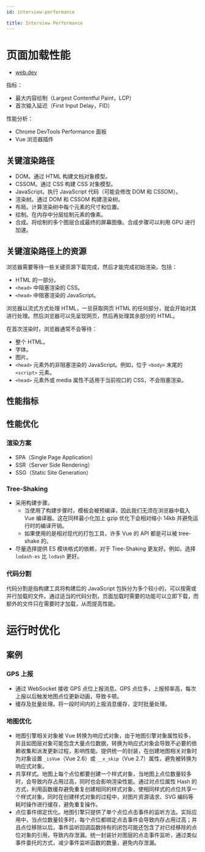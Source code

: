 ```yaml
---
id: interview-performance

title: Interview Performance
---
```


# 页面加载性能

- [web.dev](https://web.dev/)

指标：

- 最大内容绘制（Largest Contentful Paint，LCP）
- 首次输入延迟（First Input Delay，FID）

性能分析：

- Chrome DevTools Performance 面板
- Vue 浏览器插件

## 关键渲染路径

- DOM。通过 HTML 构建文档对象模型。
- CSSOM。通过 CSS 构建 CSS 对象模型。
- JavaScript。执行 JavaScript 代码（可能会修改 DOM 和 CSSOM）。
- 渲染树。通过 DOM 和 CSSOM 构建渲染树。
- 布局。计算渲染树中每个元素的尺寸和位置。
- 绘制。在内存中分层绘制元素的像素。
- 合成。将绘制的多个图层合成最终的屏幕图像。合成步骤可以利用 GPU 进行加速。

## 关键渲染路径上的资源

浏览器需要等待一些关键资源下载完成，然后才能完成初始渲染。包括：

- HTML 的一部分。
- `<head>` 中阻塞渲染的 CSS。
- `<head>` 中阻塞渲染的 JavaScript。

浏览器以流式方式处理 HTML，一旦获取网页 HTML 的任何部分，就会开始对其进行处理。然后浏览器可以先呈现网页，然后再处理其余部分的 HTML。

在首次渲染时，浏览器通常不会等待：

- 整个 HTML。
- 字体。
- 图片。
- `<head>` 元素外的非阻塞渲染的 JavaScript。例如，位于 `<body>` 末尾的 `<script>` 元素。
- `<head>` 元素外或 media 属性不适用于当前视口的 CSS，不会阻塞渲染。

## 性能指标

## 性能优化

### 渲染方案

- SPA（Single Page Application）
- SSR（Server Side Rendering）
- SSG（Static Site Generation）

### Tree-Shaking

- 采用构建步骤。
  - 当使用了构建步骤时，模板会被预编译，因此我们无须在浏览器中载入 Vue 编译器。这在同样最小化加上 gzip 优化下会相对缩小 14kb 并避免运行时的编译开销。
  - 如果使用的是相对现代的打包工具，许多 Vue 的 API 都是可以被 tree-shake 的。
- 尽量选择提供 ES 模块格式的依赖，对于 Tree-Shaking 更友好。例如，选择 `lodash-es` 比 `lodash` 更好。

### 代码分割

代码分割是指构建工具将构建后的 JavaScript 包拆分为多个较小的，可以按需或并行加载的文件。通过适当的代码分割，页面加载时需要的功能可以立即下载，而额外的文件只在需要时才加载，从而提高性能。

# 运行时优化

## 案例

### GPS 上报

- 通过 WebSocket 接收 GPS 点位上报消息。GPS 点位多，上报频率高，每次上报以后触发地图点位更新动画，导致卡顿。
- 缓存及批量处理。将一段时间内的上报消息缓存，定时批量处理。

### 地图优化

- 地图引擎相关对象被 Vue 转换为响应式对象，由于地图引擎对象属性较多，并且如图层对象可能包含大量点位数据，转换为响应式对象会导致不必要的依赖收集和派发更新过程，影响性能。提供统一的封装，在创建地图相关对象时为对象设置 `_isVue`（Vue 2.6）或 `__v_skip`（Vue 2.7）属性，避免被转换为响应式对象。
- 共享样式。地图上每个点位都要创建一个样式对象，当地图上点位数量较多时，会导致内存占用过高，同时也会影响渲染性能。通过对点位属性 Hash 的方式，利用函数缓存避免重复创建相同的样式对象，使相同样式的点位共享一个样式对象。同时在创建样式对象的过程中，对图片资源请求、SVG 编码等耗时操作进行缓存，避免重复操作。
- 点位事件绑定优化。地图引擎只提供了单个点位点击事件的监听方法。实际应用中，当点位数量较多时，每个点位都绑定点击事件会导致内存占用过高；并且点位移除以后，事件监听回调函数持有的闭包可能还包含了对已经移除的点位对象的引用，导致内存泄漏。统一封装针对图层的点击事件监听，通过类似事件委托的方式，减少事件监听函数的数量，避免内存泄漏。
